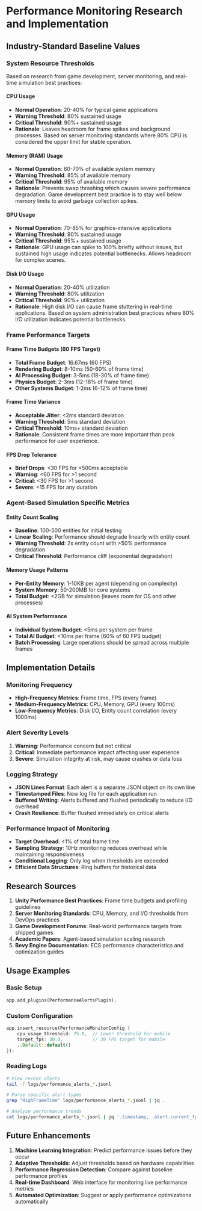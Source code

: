 # Performance Monitoring Research and Implementation

## Industry-Standard Baseline Values

### System Resource Thresholds

Based on research from game development, server monitoring, and real-time simulation best practices:

#### CPU Usage
- **Normal Operation**: 20-40% for typical game applications
- **Warning Threshold**: 80% sustained usage
- **Critical Threshold**: 90%+ sustained usage
- **Rationale**: Leaves headroom for frame spikes and background processes. Based on server monitoring standards where 80% CPU is considered the upper limit for stable operation.

#### Memory (RAM) Usage
- **Normal Operation**: 60-70% of available system memory
- **Warning Threshold**: 85% of available memory
- **Critical Threshold**: 95% of available memory
- **Rationale**: Prevents swap thrashing which causes severe performance degradation. Game development best practice is to stay well below memory limits to avoid garbage collection spikes.

#### GPU Usage
- **Normal Operation**: 70-85% for graphics-intensive applications
- **Warning Threshold**: 90% sustained usage
- **Critical Threshold**: 95%+ sustained usage
- **Rationale**: GPU usage can spike to 100% briefly without issues, but sustained high usage indicates potential bottlenecks. Allows headroom for complex scenes.

#### Disk I/O Usage
- **Normal Operation**: 20-40% utilization
- **Warning Threshold**: 80% utilization
- **Critical Threshold**: 90%+ utilization
- **Rationale**: High disk I/O can cause frame stuttering in real-time applications. Based on system administration best practices where 80% I/O utilization indicates potential bottlenecks.

### Frame Performance Targets

#### Frame Time Budgets (60 FPS Target)
- **Total Frame Budget**: 16.67ms (60 FPS)
- **Rendering Budget**: 8-10ms (50-60% of frame time)
- **AI Processing Budget**: 3-5ms (18-30% of frame time)
- **Physics Budget**: 2-3ms (12-18% of frame time)
- **Other Systems Budget**: 1-2ms (6-12% of frame time)

#### Frame Time Variance
- **Acceptable Jitter**: <2ms standard deviation
- **Warning Threshold**: 5ms standard deviation
- **Critical Threshold**: 10ms+ standard deviation
- **Rationale**: Consistent frame times are more important than peak performance for user experience.

#### FPS Drop Tolerance
- **Brief Drops**: <30 FPS for <500ms acceptable
- **Warning**: <60 FPS for >1 second
- **Critical**: <30 FPS for >1 second
- **Severe**: <15 FPS for any duration

### Agent-Based Simulation Specific Metrics

#### Entity Count Scaling
- **Baseline**: 100-500 entities for initial testing
- **Linear Scaling**: Performance should degrade linearly with entity count
- **Warning Threshold**: 2x entity count with >50% performance degradation
- **Critical Threshold**: Performance cliff (exponential degradation)

#### Memory Usage Patterns
- **Per-Entity Memory**: 1-10KB per agent (depending on complexity)
- **System Memory**: 50-200MB for core systems
- **Total Budget**: <2GB for simulation (leaves room for OS and other processes)

#### AI System Performance
- **Individual System Budget**: <5ms per system per frame
- **Total AI Budget**: <10ms per frame (60% of 60 FPS budget)
- **Batch Processing**: Large operations should be spread across multiple frames

## Implementation Details

### Monitoring Frequency
- **High-Frequency Metrics**: Frame time, FPS (every frame)
- **Medium-Frequency Metrics**: CPU, Memory, GPU (every 100ms)
- **Low-Frequency Metrics**: Disk I/O, Entity count correlation (every 1000ms)

### Alert Severity Levels
1. **Warning**: Performance concern but not critical
2. **Critical**: Immediate performance impact affecting user experience
3. **Severe**: Simulation integrity at risk, may cause crashes or data loss

### Logging Strategy
- **JSON Lines Format**: Each alert is a separate JSON object on its own line
- **Timestamped Files**: New log file for each application run
- **Buffered Writing**: Alerts buffered and flushed periodically to reduce I/O overhead
- **Crash Resilience**: Buffer flushed immediately on critical alerts

### Performance Impact of Monitoring
- **Target Overhead**: <1% of total frame time
- **Sampling Strategy**: 10Hz monitoring reduces overhead while maintaining responsiveness
- **Conditional Logging**: Only log when thresholds are exceeded
- **Efficient Data Structures**: Ring buffers for historical data

## Research Sources

1. **Unity Performance Best Practices**: Frame time budgets and profiling guidelines
2. **Server Monitoring Standards**: CPU, Memory, and I/O thresholds from DevOps practices
3. **Game Development Forums**: Real-world performance targets from shipped games
4. **Academic Papers**: Agent-based simulation scaling research
5. **Bevy Engine Documentation**: ECS performance characteristics and optimization guides

## Usage Examples

### Basic Setup
```rust
app.add_plugins(PerformanceAlertsPlugin);
```

### Custom Configuration
```rust
app.insert_resource(PerformanceMonitorConfig {
    cpu_usage_threshold: 75.0,  // Lower threshold for mobile
    target_fps: 30.0,           // 30 FPS target for mobile
    ..Default::default()
});
```

### Reading Logs
```bash
# View recent alerts
tail -f logs/performance_alerts_*.jsonl

# Parse specific alert types
grep "HighFrameTime" logs/performance_alerts_*.jsonl | jq .

# Analyze performance trends
cat logs/performance_alerts_*.jsonl | jq '.timestamp, .alert.current_fps' | paste - -
```

## Future Enhancements

1. **Machine Learning Integration**: Predict performance issues before they occur
2. **Adaptive Thresholds**: Adjust thresholds based on hardware capabilities
3. **Performance Regression Detection**: Compare against baseline performance profiles
4. **Real-time Dashboard**: Web interface for monitoring live performance metrics
5. **Automated Optimization**: Suggest or apply performance optimizations automatically
